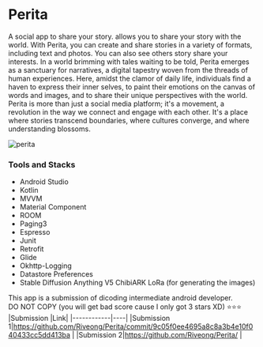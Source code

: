 # Perita  

A social app to share your story. allows you to share your story with the world. With Perita, you can create and share stories in a variety of formats, including text and photos. You can also see others story share your interests. In a world brimming with tales waiting to be told, Perita emerges as a sanctuary for narratives, a digital tapestry woven from the threads of human experiences. Here, amidst the clamor of daily life, individuals find a haven to express their inner selves, to paint their emotions on the canvas of words and images, and to share their unique perspectives with the world.
Perita is more than just a social media platform; it's a movement, a revolution in the way we connect and engage with each other. It's a place where stories transcend boundaries, where cultures converge, and where understanding blossoms.  
  
![perita](https://media.discordapp.net/attachments/1023598916857499680/1170624762192609380/Perita.png?ex=6559b844&is=65474344&hm=bb445f62e80eb85c831e0e42820e21922d242b24e47d4e7452cc917337e17473&=&width=1177&height=662)
### Tools and Stacks  
- Android Studio
- Kotlin
- MVVM
- Material Component
- ROOM
- Paging3
- Espresso
- Junit
- Retrofit
- Glide
- Okhttp-Logging
- Datastore Preferences
- Stable Diffusion Anything V5 ChibiARK LoRa (for generating the images)

This app is a submission of dicoding intermediate android developer.  
DO NOT COPY (you will get bad score cause I only got 3 stars XD)
⭐⭐⭐  
|Submission  |Link|
|------------|----|
|Submission 1|https://github.com/Riveong/Perita/commit/9c05f0ee4695a8c8a3b4e10f040433cc5dd413ba |
|Submission 2|https://github.com/Riveong/Perita/ |
